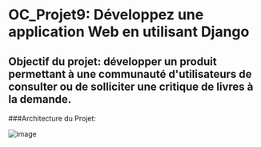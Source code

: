 # **OC_Projet9: Développez une application Web en utilisant Django**

## Objectif du projet: développer un produit permettant à une communauté d'utilisateurs de consulter ou de solliciter une critique de livres à la demande.

###Architecture du Projet:

![image](https://user-images.githubusercontent.com/97900138/186417341-cefad73a-8dc1-445b-943d-ed67febd9dbf.png)



